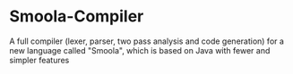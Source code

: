 # Smoola-Compiler
A full compiler (lexer, parser, two pass analysis and code generation) for a new language called "Smoola", which is based on Java with fewer and simpler features
